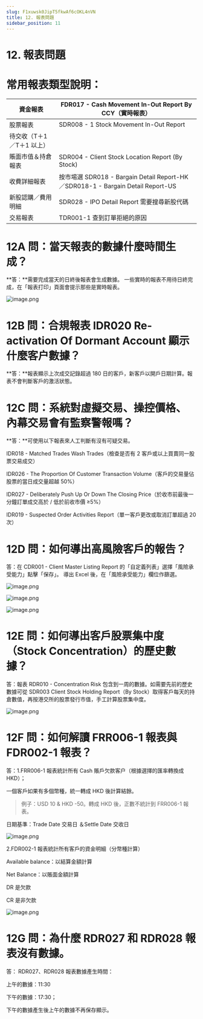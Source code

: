 ```yaml
---
slug: F1xuwsk0JipT5fkwAf6cOKL4nVN
title: 12. 報表問題
sidebar_position: 11
---
```



# 12. 報表問題


# 常用報表類型說明：


| 資金報表                      | FDR017 - Cash Movement In-Out Report By CCY（實時報表）                          |
| ------------------------- | -------------------------------------------------------------------------- |
| 股票報表                      | SDR008 - 1  Stock Movement In-Out Report                                   |
| 待交收（T＋1／T＋1 以上）
賬面市值＆持倉報表 | SDR004 - Client Stock Location Report (By Stock)                           |
| 收費詳細報表                    | 按市埸選 SDR018 - Bargain Detail Report-HK／SDR018-1 - Bargain Detail Report-US |
| 新股認購／費用明細                 | SDR028 - IPO Detail Report 需要搜尋新股代碼                                        |
| 交易報表                      | TDR001-1 查到訂單拒絕的原因                                                         |


# 12A 問：當天報表的數據什麼時間生成？


**答：**需要完成當天的日終後報表會生成數據。
一些實時的報表不用待日終完成，在「報表打印」頁面會提示那些是實時報表。


![image.png](/assets/af2b36f14362faa241cff414994ddff5.png)


# 12B 問：合規報表 IDR020 Re-activation Of Dormant Account 顯示什麼客户數據？


**答：**報表顯示上次成交記錄超過 180 日的客戶，新客戶以開戶日期計算。報表不會判斷客戶的激活狀態。


# 12C 問：系統對虛擬交易、操控價格、內幕交易會有監察警報嗎？


**答：**可使用以下報表來人工判斷有沒有可疑交易。


IDR018 - Matched Trades Wash Trades（檢查是否有 2 客戶或以上買賣同一股票交易成交）


IDR026 - The Proportion Of Customer Transaction Volume（客戶的交易量佔股票的當日成交量超越 50%）


IDR027 - Deliberately Push Up Or Down The Closing Price（於收市前最後一分鐘訂單成交高於 / 低於前收市價 ≥5%）


IDR019 - Suspected Order Activities Report（單一客戶更改或取消訂單超過 20 次）


# 12D 問：如何導出高風險客戶的報告？


答：在 CDR001 - Client Master Listing Report 的「自定義列表」選擇「風險承受能力」點擊「保存」。
導出 Excel 後，在「風險承受能力」欄位作篩選。


![image.png](/assets/f6b199eac1404773357c4adc1290b61e.png)


![image.png](/assets/e99258ce91ec10756f2c14250d1f4e8f.png)


![image.png](/assets/649580ba2fad3c0be818ec9f60cb9b70.png)


# 12E 問：如何導出客戶股票集中度（Stock Concentration）的歷史數據？


答：報表 RDR010 - Concentration Risk 包含到一周的數據。如需要先前的歷史數據可從 SDR003 Client Stock Holding Report（By Stock）取得客戶每天的持倉數值，再按港交所的股票發行市值，手工計算股票集中度。


![image.png](/assets/2aaa2ad617a6ac197bf470a57d2281ed.png)


# 12F 問：如何解讀 FRR006-1 報表與 FDR002-1 報表？


答：1.FRR006-1 報表統計所有 Cash 賬戶欠款客户（根據選擇的匯率轉換成 HKD）；


一個客戶如果有多個幣種，統一轉成 HKD 後計算結餘。

> 例子：USD 10 & HKD -50。轉成 HKD 後，正數不統計到 FRR006-1 報表。

日期基準：Trade Date 交易日 ＆Settle Date 交收日


![image.png](/assets/5e81599771e09a923b7578e31274c4df.png)


2.FDR002-1 報表統計所有客戶的資金明細（分幣種計算）


Available balance：以結算金額計算


Net Balance：以賬面金額計算


DR 是欠款


CR 是非欠款


![image.png](/assets/0c5b5d694980db60b841faefaaa4191c.png)


# 12G 問：為什麼 RDR027 和 RDR028 報表沒有數據。


答： RDR027、RDR028 報表數據產生時間：


上午的數據：11:30


下午的數據：17:30；


下午的數據產生後上午的數據不再保存顯示。


